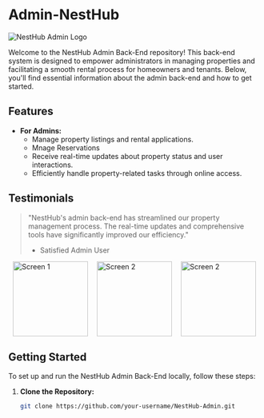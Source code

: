 # Admin-NestHub

![NestHub Admin Logo](https://i.ibb.co/SyyFmMC/adminnes.png)

Welcome to the NestHub Admin Back-End repository! This back-end system is designed to empower administrators in managing properties and facilitating a smooth rental process for homeowners and tenants. Below, you'll find essential information about the admin back-end and how to get started.

## Features

- **For Admins:**
  - Manage property listings and rental applications.
  - Mnage Reservations
  - Receive real-time updates about property status and user interactions.
  - Efficiently handle property-related tasks through online access.

## Testimonials

> "NestHub's admin back-end has streamlined our property management process. The real-time updates and comprehensive tools have significantly improved our efficiency."
> - Satisfied Admin User

<div style="display: flex; justify-content: space-around; align-items: center;">
  <img src="https://i.ibb.co/WFyQRww/Screenshot-from-2024-01-31-22-59-33.png" alt="Screen 1" width="150"/>
  <img src="https://i.ibb.co/v3hcQxG/Screenshot-from-2024-01-31-23-10-58.png" alt="Screen 2" width="150"/>
  <img src="https://i.ibb.co/BGTDwcw/Whats-App-Image-2024-02-04-at-20-44-59.jpg" alt="Screen 2" width="150"/>  
</div>

## Getting Started

To set up and run the NestHub Admin Back-End locally, follow these steps:

1. **Clone the Repository:**
   ```bash
   git clone https://github.com/your-username/NestHub-Admin.git
